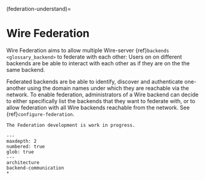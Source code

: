 (federation-understand)=

# Wire Federation

Wire Federation aims to allow multiple Wire-server
{ref}`backends <glossary_backend>` to federate with each other: Users on on
different backends are be able to interact with each other as if they
are on the the same backend.

Federated backends are be able to identify, discover and authenticate
one-another using the domain names under which they are reachable via the
network. To enable federation, administrators of a Wire backend can decide to
either specifically list the backends that they want to federate with, or to
allow federation with all Wire backends reachable from the network. See
{ref}`configure-federation`.

```{note}
The Federation development is work in progress.
```

```{toctree}
---
maxdepth: 2
numbered: true
glob: true
---
architecture
backend-communication
*
```
